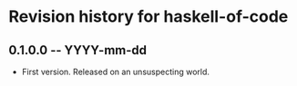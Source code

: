 # Revision history for haskell-of-code

## 0.1.0.0 -- YYYY-mm-dd

* First version. Released on an unsuspecting world.
